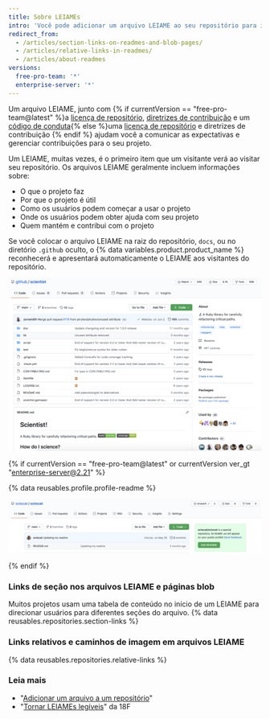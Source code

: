 ```yaml
---
title: Sobre LEIAMEs
intro: 'Você pode adicionar um arquivo LEIAME ao seu repositório para informar outras pessoas por que seu projeto é útil, o que elas podem fazer com o projeto e como elas podem usá-lo.'
redirect_from:
  - /articles/section-links-on-readmes-and-blob-pages/
  - /articles/relative-links-in-readmes/
  - /articles/about-readmes
versions:
  free-pro-team: '*'
  enterprise-server: '*'
---
```


Um arquivo LEIAME, junto com {% if currentVersion == "free-pro-team@latest" %}a [licença de repositório](/articles/licensing-a-repository), [diretrizes de contribuição](/articles/setting-guidelines-for-repository-contributors) e um [código de conduta](/articles/adding-a-code-of-conduct-to-your-project){% else %}uma [licença de repositório](/articles/licensing-a-repository) e diretrizes de contribuição [](/articles/setting-guidelines-for-repository-contributors){% endif %} ajudam você a comunicar as expectativas e gerenciar contribuições para o seu projeto.

Um LEIAME, muitas vezes, é o primeiro item que um visitante verá ao visitar seu repositório. Os arquivos LEIAME geralmente incluem informações sobre:
- O que o projeto faz
- Por que o projeto é útil
- Como os usuários podem começar a usar o projeto
- Onde os usuários podem obter ajuda com seu projeto
- Quem mantém e contribui com o projeto

Se você colocar o arquivo LEIAME na raiz do repositório, `docs`, ou no diretório `.github` oculto, o {% data variables.product.product_name %} reconhecerá e apresentará automaticamente o LEIAME aos visitantes do repositório.

![Página principal do repositório github/scientist e seu arquivo LEIAME](/assets/images/help/repository/repo-with-readme.png)

{% if currentVersion == "free-pro-team@latest" or currentVersion ver_gt "enterprise-server@2.21" %}

{% data reusables.profile.profile-readme %}

![Arquivo LEIAME no nome de usuário/repositório do nome de usuário](/assets/images/help/repository/username-repo-with-readme.png)

{% endif %}

### Links de seção nos arquivos LEIAME e páginas blob

Muitos projetos usam uma tabela de conteúdo no início de um LEIAME para direcionar usuários para diferentes seções do arquivo. {% data reusables.repositories.section-links %}

### Links relativos e caminhos de imagem em arquivos LEIAME

{% data reusables.repositories.relative-links %}

### Leia mais

- "[Adicionar um arquivo a um repositório](/articles/adding-a-file-to-a-repository)"
- "[Tornar LEIAMEs legíveis](https://github.com/18F/open-source-guide/blob/18f-pages/pages/making-readmes-readable.md)" da 18F
